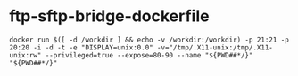 # ftp-sftp-bridge-dockerfile


```
docker run $([ -d /workdir ] && echo -v /workdir:/workdir) -p 21:21 -p 20:20 -i -d -t -e "DISPLAY=unix:0.0" -v="/tmp/.X11-unix:/tmp/.X11-unix:rw" --privileged=true --expose=80-90 --name "${PWD##*/}"  "${PWD##*/}"
```
